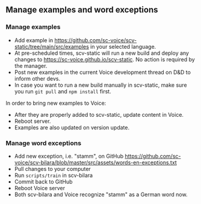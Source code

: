 ## Manage examples and word exceptions
### Manage examples
- Add example in https://github.com/sc-voice/scv-static/tree/main/src/examples in your selected language.
- At pre-scheduled times, scv-static will run a new build and deploy any changes to https://sc-voice.github.io/scv-static. No action is required by the manager.
- Post new examples in the current Voice development thread on D&D to inform other devs.
- In case you want to run a new build manually in scv-static, make sure you run `git pull` and `npm install` first.

In order to bring new examples to Voice:
- After they are properly added to scv-static, update content in Voice.
- Reboot server.
- Examples are also updated on version update.

### Manage word exceptions
- Add new exception, i.e. "stamm", on GitHub https://github.com/sc-voice/scv-bilara/blob/master/src/assets/words-en-exceptions.txt
- Pull changes to your computer
- Run `scripts/train` in scv-bilara
- Commit back to GitHub
- Reboot Voice server
- Both scv-bilara and Voice recognize "stamm" as a German word now.
